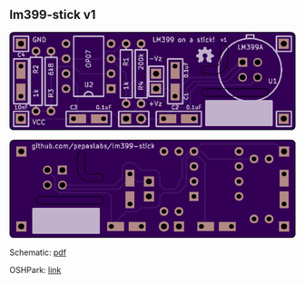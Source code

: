 ## lm399-stick v1

![](top-large.png)

![](bottom-large.png)

Schematic: [pdf](lm399-stick.pdf)

OSHPark: [link](https://oshpark.com/shared_projects/BRncP1el)
